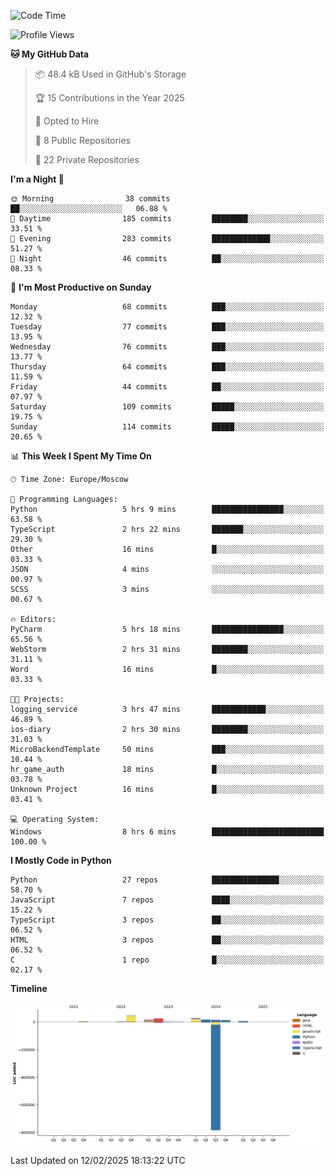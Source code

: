 <!--START_SECTION:waka-->
![Code Time](http://img.shields.io/badge/Code%20Time-602%20hrs%205%20mins-blue)

![Profile Views](http://img.shields.io/badge/Profile%20Views-1-blue)

**🐱 My GitHub Data** 

> 📦 48.4 kB Used in GitHub's Storage 
 > 
> 🏆 15 Contributions in the Year 2025
 > 
> 💼 Opted to Hire
 > 
> 📜 8 Public Repositories 
 > 
> 🔑 22 Private Repositories 
 > 
**I'm a Night 🦉** 

```text
🌞 Morning                38 commits          ██░░░░░░░░░░░░░░░░░░░░░░░   06.88 % 
🌆 Daytime                185 commits         ████████░░░░░░░░░░░░░░░░░   33.51 % 
🌃 Evening                283 commits         █████████████░░░░░░░░░░░░   51.27 % 
🌙 Night                  46 commits          ██░░░░░░░░░░░░░░░░░░░░░░░   08.33 % 
```
📅 **I'm Most Productive on Sunday** 

```text
Monday                   68 commits          ███░░░░░░░░░░░░░░░░░░░░░░   12.32 % 
Tuesday                  77 commits          ███░░░░░░░░░░░░░░░░░░░░░░   13.95 % 
Wednesday                76 commits          ███░░░░░░░░░░░░░░░░░░░░░░   13.77 % 
Thursday                 64 commits          ███░░░░░░░░░░░░░░░░░░░░░░   11.59 % 
Friday                   44 commits          ██░░░░░░░░░░░░░░░░░░░░░░░   07.97 % 
Saturday                 109 commits         █████░░░░░░░░░░░░░░░░░░░░   19.75 % 
Sunday                   114 commits         █████░░░░░░░░░░░░░░░░░░░░   20.65 % 
```


📊 **This Week I Spent My Time On** 

```text
🕑︎ Time Zone: Europe/Moscow

💬 Programming Languages: 
Python                   5 hrs 9 mins        ████████████████░░░░░░░░░   63.58 % 
TypeScript               2 hrs 22 mins       ███████░░░░░░░░░░░░░░░░░░   29.30 % 
Other                    16 mins             █░░░░░░░░░░░░░░░░░░░░░░░░   03.33 % 
JSON                     4 mins              ░░░░░░░░░░░░░░░░░░░░░░░░░   00.97 % 
SCSS                     3 mins              ░░░░░░░░░░░░░░░░░░░░░░░░░   00.67 % 

🔥 Editors: 
PyCharm                  5 hrs 18 mins       ████████████████░░░░░░░░░   65.56 % 
WebStorm                 2 hrs 31 mins       ████████░░░░░░░░░░░░░░░░░   31.11 % 
Word                     16 mins             █░░░░░░░░░░░░░░░░░░░░░░░░   03.33 % 

🐱‍💻 Projects: 
logging_service          3 hrs 47 mins       ████████████░░░░░░░░░░░░░   46.89 % 
ios-diary                2 hrs 30 mins       ████████░░░░░░░░░░░░░░░░░   31.03 % 
MicroBackendTemplate     50 mins             ███░░░░░░░░░░░░░░░░░░░░░░   10.44 % 
hr_game_auth             18 mins             █░░░░░░░░░░░░░░░░░░░░░░░░   03.78 % 
Unknown Project          16 mins             █░░░░░░░░░░░░░░░░░░░░░░░░   03.41 % 

💻 Operating System: 
Windows                  8 hrs 6 mins        █████████████████████████   100.00 % 
```

**I Mostly Code in Python** 

```text
Python                   27 repos            ███████████████░░░░░░░░░░   58.70 % 
JavaScript               7 repos             ████░░░░░░░░░░░░░░░░░░░░░   15.22 % 
TypeScript               3 repos             ██░░░░░░░░░░░░░░░░░░░░░░░   06.52 % 
HTML                     3 repos             ██░░░░░░░░░░░░░░░░░░░░░░░   06.52 % 
C                        1 repo              █░░░░░░░░░░░░░░░░░░░░░░░░   02.17 % 
```



**Timeline**

![Lines of Code chart](https://raw.githubusercontent.com/adlemx/adlemx/main/assets/bar_graph.png)


 Last Updated on 12/02/2025 18:13:22 UTC
<!--END_SECTION:waka-->
